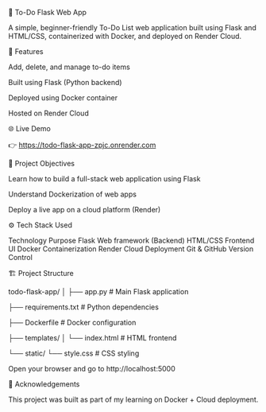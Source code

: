 📝 To-Do Flask Web App

A simple, beginner-friendly To-Do List web application built using Flask and HTML/CSS, containerized with Docker, and deployed on Render Cloud.

📌 Features

Add, delete, and manage to-do items

Built using Flask (Python backend)

Deployed using Docker container

Hosted on Render Cloud

🌐 Live Demo

👉  https://todo-flask-app-zpjc.onrender.com

🎯 Project Objectives

Learn how to build a full-stack web application using Flask

Understand Dockerization of web apps

Deploy a live app on a cloud platform (Render)

⚙️ Tech Stack Used

Technology	Purpose
Flask	Web framework (Backend)
HTML/CSS	Frontend UI
Docker	Containerization
Render	Cloud Deployment
Git & GitHub	Version Control

🏗️ Project Structure


todo-flask-app/
│
├── app.py               # Main Flask application

├── requirements.txt     # Python dependencies

├── Dockerfile           # Docker configuration

├── templates/
│   └── index.html       # HTML frontend

└── static/
    └── style.css        # CSS styling

Open your browser and go to http://localhost:5000




🙌 Acknowledgements

This project was built as part of my learning on Docker + Cloud deployment.
